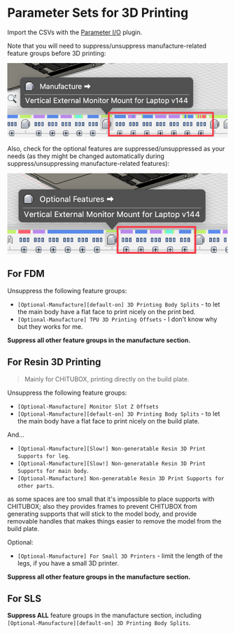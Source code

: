 # Parameter Sets for 3D Printing

Import the CSVs with the [Parameter I/O](https://apps.autodesk.com/FUSION/en/Detail/Index?id=1801418194626000805) plugin.

Note that you will need to suppress/unsuppress manufacture-related feature groups before 3D printing:

![](../../images/f360-manufacture-features-screenshot.png)

Also, check for the optional features are suppressed/unsuppressed as your needs (as they might be changed automatically during suppress/unsuppressing manufacture-related features):

![](../../images/f360-optional-features-screenshot.png)

## For FDM

Unsuppress the following feature groups:

* `[Optional-Manufacture][default-on] 3D Printing Body Splits` - to let the main body have a flat face to print nicely on the print bed.
* `[Optional-Manufacture] TPU 3D Printing Offsets` - I don't know why but they works for me.

**Suppress all other feature groups in the manufacture section.**

## For Resin 3D Printing

> Mainly for CHITUBOX, printing directly on the build plate.

Unsuppress the following feature groups:

* `[Optional-Manufacture] Monitor Slot Z Offsets`
* `[Optional-Manufacture][default-on] 3D Printing Body Splits` - to let the main body have a flat face to print nicely on the build plate.

And...

* `[Optional-Manufacture][Slow!] Non-generatable Resin 3D Print Supports for leg`.
* `[Optional-Manufacture][Slow!] Non-generatable Resin 3D Print Supports for main body`.
* `[Optional-Manufacture] Non-generatable Resin 3D Print Supports for other parts`.

as some spaces are too small that it's impossible to place supports with CHITUBOX; also they provides frames to prevent CHITUBOX from generating supports that will stick to the model body, and provide removable handles that makes things easier to remove the model from the build plate.

Optional:
* `[Optional-Manufacture] For Small 3D Printers` - limit the length of the legs, if you have a small 3D printer.

**Suppress all other feature groups in the manufacture section.**

## For SLS

**Suppress ALL** feature groups in the manufacture section, including `[Optional-Manufacture][default-on] 3D Printing Body Splits`.
